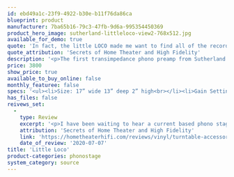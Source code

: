 ```yaml
---
id: ebd49a1c-23f9-4922-b30e-b11f76da86ca
blueprint: product
manufacturer: 7ba65b16-79c3-47fb-9d6a-995354450369
product_hero_image: sutherland-littleloco-view2-768x512.jpg
available_for_demo: true
quote: 'In fact, the little LOCO made me want to find all of the records I had for any artist I happened to play.'
quote_attribution: 'Secrets of Home Theater and High Fidelity'
description: '<p>The first transimpedance phono preamp from Sutherland is the&nbsp;PHONO LOCO. It is an all out expression. Every design element was chosen for performance.</p><p>AND it performs beautifully.</p><p>There naturally followed the challenge to bring a big measure<br>of that performance to a lower priced model. So there was a technology trickle down from&nbsp;PHONO LOCO&nbsp;to&nbsp;little LOCO. Glad to report the price went down quickly. The performance level will still seductively pull you into the music.</p>'
price: 3800
show_price: true
available_to_buy_online: false
monthly_featuree: false
specs: '<ul><li>Size: 17” wide 13” deep 2” high<br></li><li>Gain Settings: Your&nbsp;little LOCO&nbsp;is factory–set to medium gain. That should work very well in most situa- tions. The usual concerns about cartridge output voltage do not apply here. Cartridges of varied output voltage specs tend to supply about the same level of drive current to a short. I.e. higher output voltages usually have higher resistance while lower output voltages usually have lower resistance. Into a virtual short, most deliver about the same current signal.If your particular situation would benefit from a gain adjustment, you can change it. Inside, on the red circuit boards, you will see a place for gain setting resistors.The&nbsp;little LOCO&nbsp;ships with 3k resistors installed for medium gain. You can boost the output voltage 6dB by removing those resistors. Or, you can reduce the output voltage 6dB by replacing the 3k resistors with 1k counterparts.<br></li></ul><p><br></p>'
has_files: false
reivews_set:
  -
    type: Review
    excerpt: '<p>I have been waiting to hear a current based phono stage for a long while now. That is why I asked for the review sample even though I knew I would be pressed to find the time to finish the review due to an impending move. If I didn’t do it, one of my fellow reviewers would, and then where would I be? Yes, I’m a bad person. But, I would do it again. The balanced connection issue was looming out there as a monstrous obstacle to the wide adoption of this technology and I congratulate Ron Sutherland for stepping up to the plate and solving the problem. The next problem to solve is on you and your audio dealer, make sure your cartridge is moving-coil and otherwise suitable for use with the little LOCO. Then, your problem will be how to afford and where to store all the records you’ll want to buy because the little LOCO is addictive</p>'
    attribution: 'Secrets of Home Theater and High Fidelity'
    link: 'https://hometheaterhifi.com/reviews/vinyl/turntable-accessories/sutherland-engineering-little-loco-phono-preamp-review/'
    date_of_review: '2020-07-07'
title: 'Little Loco'
product-categories: phonostage
system_category: source
---
```

